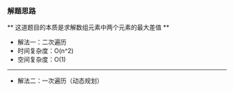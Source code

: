 ### 解题思路

** 这道题目的本质是求解数组元素中两个元素的最大差值 **

* 解法一：二次遍历
* 时间复杂度：O(n^2)
* 空间复杂度：O(1)


----------


* 解法二：一次遍历（动态规划）

